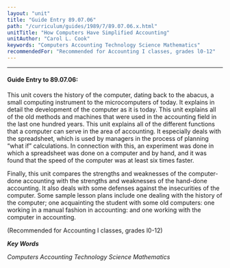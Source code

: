 ```yaml
---
layout: "unit"
title: "Guide Entry 89.07.06"
path: "/curriculum/guides/1989/7/89.07.06.x.html"
unitTitle: "How Computers Have Simplified Accounting"
unitAuthor: "Carol L. Cook"
keywords: "Computers Accounting Technology Science Mathematics"
recommendedFor: "Recommended for Accounting I classes, grades l0-12"
---
```

<body>
<hr/>
<h4>
Guide Entry to 89.07.06:
</h4>
This unit covers the history of the computer, dating back to the abacus, a small computing instrument to the microcomputers of today. It explains in detail the development of the computer as it is today. This unit explains all of the old methods and machines that were used in the accounting field in the last one hundred years. This unit explains all of the different functions that a computer can serve in the area of accounting. It especially deals with the spreadsheet, which is used by managers in the process of planning “what if” calculations. In connection with this, an experiment was done in which a spreadsheet was done on a computer and by hand, and it was found that the speed of the computer was at least six times faster.
<p>
Finally, this unit compares the strengths and weaknesses of the computer-done accounting with the strengths and weaknesses of the hand-done accounting. It also deals with some defenses against the insecurities of the computer. Some sample lesson plans include one dealing with the history of the computer; one acquainting the student with some old computers: one working in a manual fashion in accounting: and one working with the computer in accounting.
</p>
<p>
(Recommended for Accounting I classes, grades l0-12)
</p>
<p>
<b>
<i>
Key Words
</i>
</b>
<br/>
</p>
<p>
<i>
Computers Accounting Technology Science Mathematics
</i>
</p>
</body>